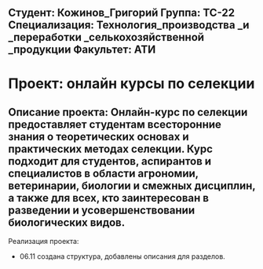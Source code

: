 Студент: Кожинов_Григорий
Группа: ТС-22
Специализация: Технология_производства _и _переработки _селькохозяйственной _продукции
Факультет: АТИ
---
# Проект:  онлайн курсы по селекции 
Описание проекта: Онлайн-курс по селекции предоставляет студентам всесторонние знания о теоретических основах и практических методах селекции. Курс подходит для студентов, аспирантов и специалистов в области агрономии, ветеринарии, биологии и смежных дисциплин, а также для всех, кто заинтересован в разведении и усовершенствовании биологических видов.
---
Реализация проекта:
- 06.11 создана структура, добавлены описания для разделов.